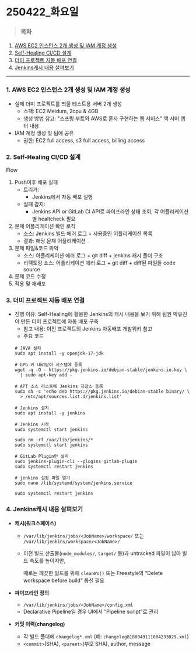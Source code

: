 # 250422_화요일
> ### 목차
1. [AWS EC2 인스턴스 2개 생성 및 IAM 계정 생성](#1-aws-ec2-인스턴스-2개-생성-및-iam-계정-생성)
2. [Self-Healing CI/CD 설계](#2-self-healing-cicd-설계)
3. [더미 프로젝트 자동 배포 연결](#3-더미-프로젝트-자동-배포-연결)
4. [Jenkins캐시 내용 살펴보기](#4-jenkins캐시-내용-살펴보기)

---
### 1. AWS EC2 인스턴스 2개 생성 및 IAM 계정 생성
- 실제 더미 프로젝트를 띄울 테스트용 서버 2개 생성
  - 스팩: EC2 Meidum, 2cpu & 4GB 
  - 생성 방법 참고: "스프링 부트와 AWS로 혼자 구현하는 웹 서비스" 책 서버 챕터 내용
- IAM 계정 생성 및 팀에 공유
  - 권한: EC2 full access, s3 full access, billing access

### 2. Self-Healing CI/CD 설계
Flow
1. Push이후 배포 실패 
    - 트리거:
        - Jenkins에서 자동 배포 실행
    - 실패 감지:
        - Jenkins API or GitLab CI API로 파이프라인 상태 조회, 각 어플리케이션별 healtcheck 필요
2. 문제 어플리케이션 확인 로직 
    - 소스: Jenkins 빌드 에러 로그 + 사용중인 어플리케이션 목록
    - 결과: 해당 문제 어플리케이션
3. 문제 파일&코드 파악
    - 소스: 어플리케이션 에러 로그 + git diff + jenkins 캐시 폴더 구조
    - 리팩토링 소스: 어플리케이션 에러 로그 + git diff + diff된 파일들 code source
4. 문제 코드 수정 
5. 적용 및 재배포

### 3. 더미 프로젝트 자동 배포 연결
+ 진행 이유: Self-Healing에 활용한 Jenkins의 캐시 내용을 보기 위해 팀원 박유진이 만든 더미 프로젝트에 자동 배포 구축
  + 참고 내용: 이전 프로젝트의 Jenkins 자동배포 개발위키 참고
  + 주요 코드
  ~~~ 
  # JAVA 설치
  sudo apt install -y openjdk-17-jdk

  # GPG 키 내려받아 시스템에 등록
  wget -q -O - https://pkg.jenkins.io/debian-stable/jenkins.io.key \
    | sudo apt-key add -
    
  # APT 소스 리스트에 Jenkins 저장소 등록  
  sudo sh -c 'echo deb https://pkg.jenkins.io/debian-stable binary/ \
    > /etc/apt/sources.list.d/jenkins.list'
    
  # Jenkins 설치
  sudo apt install -y jenkins

  # Jenkins 시작
  sudo systemctl start jenkins

  sudo rm -rf /var/lib/jenkins/*
  sudo systemctl start jenkins

  # GitLab Plugin만 설치
  sudo jenkins-plugin-cli --plugins gitlab-plugin
  sudo systemctl restart jenkins

  # jenkins 설정 파일 열기
  sudo nano /lib/systemd/system/jenkins.service

  sudo systemctl restart jenkins
  ~~~ 

### 4. Jenkins캐시 내용 살펴보기
- **캐시(워크스페이스)**
    - `/var/lib/jenkins/jobs/<JobName>/workspace/` 또는 `/var/lib/jenkins/workspace/<JobName>/`
    - 이전 빌드 산출물(`node_modules/`, `target/` 등)과 untracked 파일이 남아 빌드 속도를 높이지만,
        
        때로는 깨끗한 빌드를 위해 `cleanWs()` 또는 Freestyle의 “Delete workspace before build” 옵션 필요
        
- **파이프라인 정의**
    - `/var/lib/jenkins/jobs/<JobName>/config.xml`
    - Declarative Pipeline일 경우 UI에서 “Pipeline script”로 관리
- **커밋 이력(changelog)**
    - 각 빌드 폴더에 `changelog*.xml` (예: `changelog8188949111084233029.xml`)
    - `<commit>`(SHA), `<parent>`(부모 SHA), author, message 
